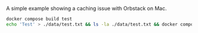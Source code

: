 
A simple example showing a caching issue with Orbstack on Mac.

```bash
docker compose build test
echo 'Test' > ./data/test.txt && ls -la ./data/test.txt && docker compose run --rm test bash -c 'ls -la /app/data/test.txt'
```
